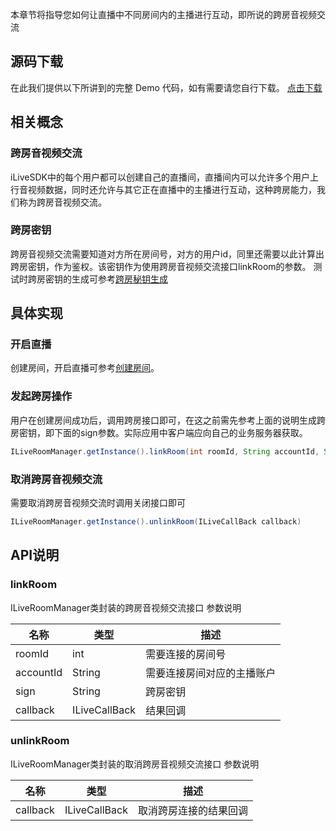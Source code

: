 本章节将指导您如何让直播中不同房间内的主播进行互动，即所说的跨房音视频交流

## 源码下载
在此我们提供以下所讲到的完整 Demo 代码，如有需要请您自行下载。 
[点击下载]()

## 相关概念
### 跨房音视频交流

iLiveSDK中的每个用户都可以创建自己的直播间，直播间内可以允许多个用户上行音视频数据，同时还允许与其它正在直播中的主播进行互动，这种跨房能力，我们称为跨房音视频交流。

### 跨房密钥

跨房音视频交流需要知道对方所在房间号，对方的用户id，同里还需要以此计算出跨房密钥，作为鉴权。该密钥作为使用跨房音视频交流接口linkRoom的参数。
测试时跨房密钥的生成可参考[跨房秘钥生成](https://gitee.com/vqcloud/doc_demo/blob/master/android/%E9%9F%B3%E9%A2%91%E7%89%B9%E6%95%88.md)

## 具体实现


### 开启直播
创建房间，开启直播可参考[创建房间](创建房间.md)。


### 发起跨房操作
用户在创建房间成功后，调用跨房接口即可，在这之前需先参考上面的说明生成跨房密钥，即下面的sign参数。实际应用中客户端应向自己的业务服务器获取。
```Java
ILiveRoomManager.getInstance().linkRoom(int roomId, String accountId, String sign, ILiveCallBack callBack)
```

### 取消跨房音视频交流
需要取消跨房音视频交流时调用关闭接口即可
```Java
ILiveRoomManager.getInstance().unlinkRoom(ILiveCallBack callback)
```
## API说明

### linkRoom
ILiveRoomManager类封装的跨房音视频交流接口
参数说明

|名称|类型|描述|
|--|--|--|
|roomId|int|需要连接的房间号|
|accountId|String|需要连接房间对应的主播账户|
|sign|String|跨房密钥|
|callback|ILiveCallBack|结果回调|


### unlinkRoom
ILiveRoomManager类封装的取消跨房音视频交流接口
参数说明

|名称|类型|描述|
|--|--|--|
|callback|ILiveCallBack|取消跨房连接的结果回调|
